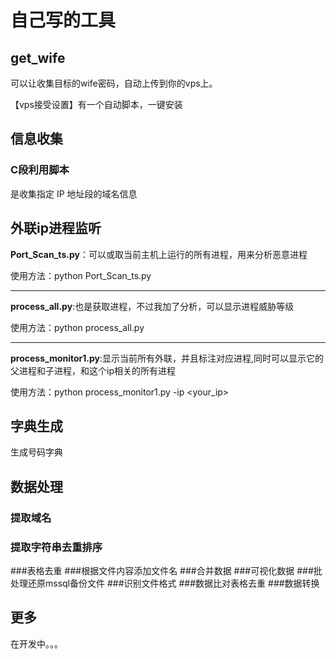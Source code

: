 # 自己写的工具

## get_wife

可以让收集目标的wife密码，自动上传到你的vps上。

【vps接受设置】有一个自动脚本，一键安装





## 信息收集

### C段利用脚本

是收集指定 IP 地址段的域名信息





## 外联ip进程监听

**Port_Scan_ts.py**：可以或取当前主机上运行的所有进程，用来分析恶意进程

使用方法：python Port_Scan_ts.py

---

**process_all.py**:也是获取进程，不过我加了分析，可以显示进程威胁等级

使用方法：python process_all.py

---

**process_monitor1.py**:显示当前所有外联，并且标注对应进程,同时可以显示它的父进程和子进程，和这个ip相关的所有进程

使用方法：python process_monitor1.py -ip <your_ip>



## 字典生成

生成号码字典



## 数据处理

### 提取域名





### 提取字符串去重排序

###表格去重
###根据文件内容添加文件名
###合并数据
###可视化数据
###批处理还原mssql备份文件
###识别文件格式
###数据比对表格去重
###数据转换

## 更多

在开发中。。。
